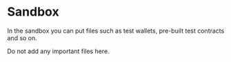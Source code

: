 # Sandbox

In the sandbox you can put files such as test wallets, pre-built test contracts and so on.

Do not add any important files here.
